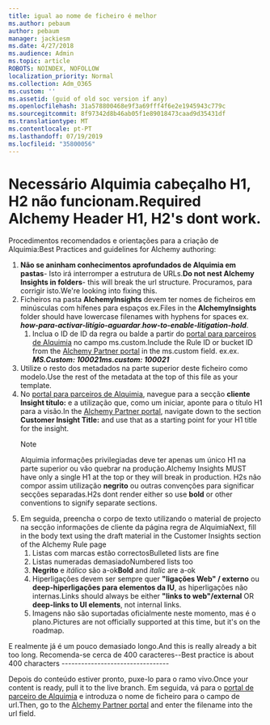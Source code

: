 ```yaml
---
title: igual ao nome de ficheiro é melhor
ms.author: pebaum
author: pebaum
manager: jackiesm
ms.date: 4/27/2018
ms.audience: Admin
ms.topic: article
ROBOTS: NOINDEX, NOFOLLOW
localization_priority: Normal
ms.collection: Adm_O365
ms.custom: ''
ms.assetid: (guid of old soc version if any)
ms.openlocfilehash: 31a578800468e9f3a69fff4f6e2e1945943c779c
ms.sourcegitcommit: 8f97342d8b46ab05f1e89018473caad9d35431df
ms.translationtype: MT
ms.contentlocale: pt-PT
ms.lasthandoff: 07/19/2019
ms.locfileid: "35800056"
---
```

# <a name="required-alchemy-header-h1-h2s-dont-work"></a><span data-ttu-id="3ca11-102">Necessário Alquimia cabeçalho H1, H2 não funcionam.</span><span class="sxs-lookup"><span data-stu-id="3ca11-102">Required Alchemy Header H1, H2's dont work.</span></span>
<span data-ttu-id="3ca11-103">Procedimentos recomendados e orientações para a criação de Alquimia:</span><span class="sxs-lookup"><span data-stu-id="3ca11-103">Best Practices and guidelines for Alchemy authoring:</span></span>

1. <span data-ttu-id="3ca11-104">**Não se aninham conhecimentos aprofundados de Alquimia em pastas**- Isto irá interromper a estrutura de URLs.</span><span class="sxs-lookup"><span data-stu-id="3ca11-104">**Do not nest Alchemy Insights in folders**- this will break the url structure.</span></span> <span data-ttu-id="3ca11-105">Procuramos, para corrigir isto.</span><span class="sxs-lookup"><span data-stu-id="3ca11-105">We're looking into fixing this.</span></span>
1. <span data-ttu-id="3ca11-106">Ficheiros na pasta **AlchemyInsights** devem ter nomes de ficheiros em minúsculas com hífenes para espaços ex.</span><span class="sxs-lookup"><span data-stu-id="3ca11-106">Files in the **AlchemyInsights** folder should have lowercase filenames with hyphens for spaces ex.</span></span> <span data-ttu-id="3ca11-107">***how-para-activar-litígio-aguardar***.</span><span class="sxs-lookup"><span data-stu-id="3ca11-107">***how-to-enable-litigation-hold***.</span></span>
    1. <span data-ttu-id="3ca11-108">Inclua o ID de ID da regra ou balde a partir do [portal para parceiros de Alquimia](https://alchemyportal.azurewebsites.net) no campo ms.custom.</span><span class="sxs-lookup"><span data-stu-id="3ca11-108">Include the Rule ID or bucket ID from the [Alchemy Partner portal](https://alchemyportal.azurewebsites.net) in the ms.custom field.</span></span> <span data-ttu-id="3ca11-109">ex.</span><span class="sxs-lookup"><span data-stu-id="3ca11-109">ex.</span></span> <span data-ttu-id="3ca11-110">***MS.Custom: 100021***</span><span class="sxs-lookup"><span data-stu-id="3ca11-110">***ms.custom: 100021***</span></span>
1. <span data-ttu-id="3ca11-111">Utilize o resto dos metadados na parte superior deste ficheiro como modelo.</span><span class="sxs-lookup"><span data-stu-id="3ca11-111">Use the rest of the metadata at the top of this file as your template.</span></span>
1. <span data-ttu-id="3ca11-112">No [portal para parceiros de Alquimia](https://alchemyportal.azurewebsites.net), navegue para a secção **cliente Insight título:** e a utilização que, como um iniciar, aponte para o título H1 para a visão.</span><span class="sxs-lookup"><span data-stu-id="3ca11-112">In the [Alchemy Partner portal](https://alchemyportal.azurewebsites.net), navigate down to the section **Customer Insight Title:** and use that as a starting point for your H1 title for the insight.</span></span> 
    > [!NOTE]
    > <span data-ttu-id="3ca11-113">Alquimia informações privilegiadas deve ter apenas um único H1 na parte superior ou vão quebrar na produção.</span><span class="sxs-lookup"><span data-stu-id="3ca11-113">Alchemy Insights MUST have only a single H1 at the top or they will break in production.</span></span> <span data-ttu-id="3ca11-114">H2s não compor assim utilização **negrito** ou outras convenções para significar secções separadas.</span><span class="sxs-lookup"><span data-stu-id="3ca11-114">H2s dont render either so use **bold** or other conventions to signify separate sections.</span></span>
1. <span data-ttu-id="3ca11-115">Em seguida, preencha o corpo de texto utilizando o material de projecto na secção informações de cliente da página regra de Alquimia</span><span class="sxs-lookup"><span data-stu-id="3ca11-115">Next, fill in the body text using the draft material in the Customer Insights section of the Alchemy Rule page</span></span>
    1. <span data-ttu-id="3ca11-116">Listas com marcas estão correctos</span><span class="sxs-lookup"><span data-stu-id="3ca11-116">Bulleted lists are fine</span></span>
    1. <span data-ttu-id="3ca11-117">Listas numeradas demasiado</span><span class="sxs-lookup"><span data-stu-id="3ca11-117">Numbered lists too</span></span>
    1. <span data-ttu-id="3ca11-118">**Negrito** e *itálico* são a-ok</span><span class="sxs-lookup"><span data-stu-id="3ca11-118">**Bold** and *italic* are a-ok</span></span>
    1. <span data-ttu-id="3ca11-119">Hiperligações devem ser sempre quer **"ligações Web" / externo** ou **deep-hiperligações para elementos da IU**, as hiperligações não internas.</span><span class="sxs-lookup"><span data-stu-id="3ca11-119">Links should always be either **"links to web"/external** OR **deep-links to UI elements**, not internal links.</span></span>
    1. <span data-ttu-id="3ca11-120">Imagens não são suportadas oficialmente neste momento, mas é o plano.</span><span class="sxs-lookup"><span data-stu-id="3ca11-120">Pictures are not officially supported at this time, but it's on the roadmap.</span></span>

<span data-ttu-id="3ca11-121">E realmente já é um pouco demasiado longo.</span><span class="sxs-lookup"><span data-stu-id="3ca11-121">And this is really already a bit too long.</span></span> <span data-ttu-id="3ca11-122">Recomenda-se cerca de 400 caracteres--</span><span class="sxs-lookup"><span data-stu-id="3ca11-122">Best practice is about 400 characters ---------------------------------</span></span>

<span data-ttu-id="3ca11-123">Depois do conteúdo estiver pronto, puxe-lo para o ramo vivo.</span><span class="sxs-lookup"><span data-stu-id="3ca11-123">Once your content is ready, pull it to the live branch.</span></span> <span data-ttu-id="3ca11-124">Em seguida, vá para o [portal de parceiro de Alquimia](https://alchemyportal.azurewebsites.net) e introduza o nome de ficheiro para o campo de url.</span><span class="sxs-lookup"><span data-stu-id="3ca11-124">Then, go to the [Alchemy Partner portal](https://alchemyportal.azurewebsites.net) and enter the filename into the url field.</span></span> 